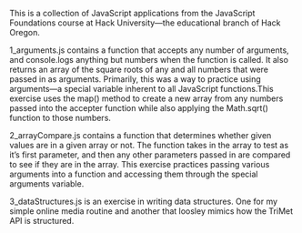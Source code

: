 This is a collection of JavaScript applications from the JavaScript Foundations course at Hack University—the educational branch of Hack Oregon.

1_arguments.js contains a function that accepts any number of arguments, and console.logs anything but numbers when the function is called. It also returns an array of the square roots of any and all numbers that were passed in as arguments. Primarily, this was a way to practice using arguments—a special variable inherent to all JavaScript functions.This exercise uses the map() method to create a new array from any numbers passed into the accepter function while also applying the Math.sqrt() function to those numbers.

2_arrayCompare.js contains a function that determines whether given values are in a given array or not. The function takes in the array to test as it’s first parameter, and then any other parameters passed in are compared to see if they are in the array. This exercise practices passing various arguments into a function and accessing them through the special arguments variable.

3_dataStructures.js is an exercise in writing data structures. One for my simple online media routine and another that loosley mimics how the TriMet API is structured.

